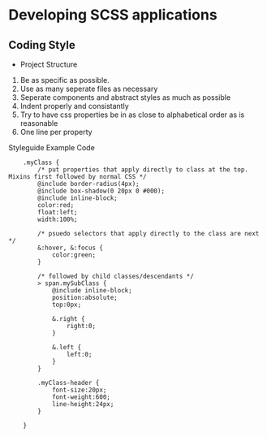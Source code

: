 # Developing SCSS applications

## Coding Style
* Project Structure
1. Be as specific as possible.
2. Use as many seperate files as necessary
3. Seperate components and abstract styles as much as possible
4. Indent properly and consistantly
5. Try to have css properties be in as close to alphabetical order as is reasonable
6. One line per property

Styleguide Example Code

```
	.myClass {
		/* put properties that apply directly to class at the top.  Mixins first followed by normal CSS */
		@include border-radius(4px);
		@include box-shadow(0 20px 0 #000);
		@include inline-block;
		color:red;
		float:left;
		width:100%;

		/* psuedo selectors that apply directly to the class are next */
		&:hover, &:focus {
			color:green;
		}

		/* followed by child classes/descendants */
		> span.mySubClass {
			@include inline-block;
			position:absolute;
			top:0px;
			
			&.right {
				right:0;
			}

			&.left {
				left:0;
			}
		}

		.myClass-header {
			font-size:20px;
			font-weight:600;
			line-height:24px;
		}

	}

```
